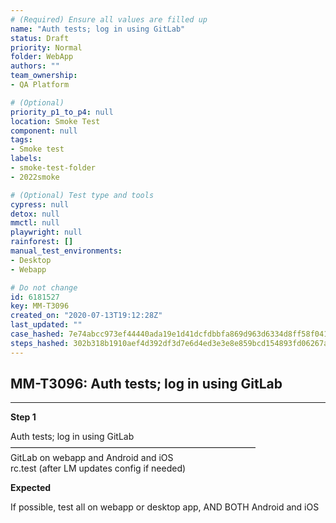 ```yaml
---
# (Required) Ensure all values are filled up
name: "Auth tests; log in using GitLab"
status: Draft
priority: Normal
folder: WebApp
authors: ""
team_ownership: 
- QA Platform

# (Optional)
priority_p1_to_p4: null
location: Smoke Test
component: null
tags: 
- Smoke test
labels: 
- smoke-test-folder
- 2022smoke

# (Optional) Test type and tools
cypress: null
detox: null
mmctl: null
playwright: null
rainforest: []
manual_test_environments: 
- Desktop
- Webapp

# Do not change
id: 6181527
key: MM-T3096
created_on: "2020-07-13T19:12:28Z"
last_updated: ""
case_hashed: 7e74abcc973ef44440ada19e1d41dcfdbbfa869d963d6334d8ff58f0418145f73ed3cadb86e19f07e1f65189d2bcc5aa
steps_hashed: 302b318b1910aef4d392df3d7e6d4ed3e3e8e859bcd154893fd06267ac446808694526a04b66d05ec3ca60013d9cc294
---
```


<!-- (Auto-generated) Based on frontmatter's "key" and "name" -->

## MM-T3096: Auth tests; log in using GitLab

---

**Step 1**

Auth tests; log in using GitLab\
————————————————————————————\
GitLab on webapp and Android and iOS\
rc.test (after LM updates config if needed)

**Expected**

If possible, test all on webapp or desktop app, AND BOTH Android and iOS
